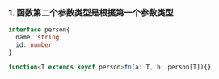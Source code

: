 ### 1. 函数第二个参数类型是根据第一个参数类型
```ts
interface person{
  name: string
  id: number
}

function<T extends keyof person>fn(a: T, b: person[T]){}
```